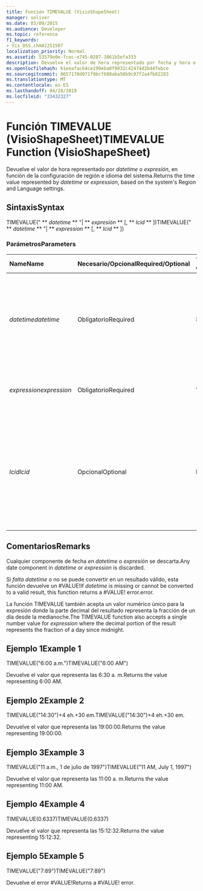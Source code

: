 ```yaml
---
title: Función TIMEVALUE (VisioShapeSheet)
manager: soliver
ms.date: 03/09/2015
ms.audience: Developer
ms.topic: reference
f1_keywords:
- Vis_DSS.chm82251507
localization_priority: Normal
ms.assetid: 53579e0e-fcec-e745-0207-3861b5efa333
description: Devuelve el valor de hora representado por fecha y hora o expresión, en función de la configuración de región e idioma del sistema.
ms.openlocfilehash: 61eeafac64ce199eba0f9032c42474d2b44febce
ms.sourcegitcommit: 8657170d071f9bcf680aba50b9c07f2a4fb82283
ms.translationtype: MT
ms.contentlocale: es-ES
ms.lasthandoff: 04/28/2019
ms.locfileid: "33432327"
---
```

# <a name="timevalue-function-visioshapesheet"></a><span data-ttu-id="6a501-103">Función TIMEVALUE (VisioShapeSheet)</span><span class="sxs-lookup"><span data-stu-id="6a501-103">TIMEVALUE Function (VisioShapeSheet)</span></span>

<span data-ttu-id="6a501-104">Devuelve el valor de hora representado por  _datetime_ o  _expresión_, en función de la configuración de región e idioma del sistema.</span><span class="sxs-lookup"><span data-stu-id="6a501-104">Returns the time value represented by  _datetime_ or  _expression_, based on the system's Region and Language settings.</span></span>
  
## <a name="syntax"></a><span data-ttu-id="6a501-105">Sintaxis</span><span class="sxs-lookup"><span data-stu-id="6a501-105">Syntax</span></span>

<span data-ttu-id="6a501-106">TIMEVALUE(" \*\* *datetime* \*\* "| \*\* *expresión* \*\* [, \*\* *lcid* \*\* ])</span><span class="sxs-lookup"><span data-stu-id="6a501-106">TIMEVALUE(" \*\* *datetime* \*\* "| \*\* *expression* \*\* [, \*\* *lcid* \*\* ])</span></span> 
  
### <a name="parameters"></a><span data-ttu-id="6a501-107">Parámetros</span><span class="sxs-lookup"><span data-stu-id="6a501-107">Parameters</span></span>

|<span data-ttu-id="6a501-108">**Name**</span><span class="sxs-lookup"><span data-stu-id="6a501-108">**Name**</span></span>|<span data-ttu-id="6a501-109">**Necesario/Opcional**</span><span class="sxs-lookup"><span data-stu-id="6a501-109">**Required/Optional**</span></span>|<span data-ttu-id="6a501-110">**Tipo de datos**</span><span class="sxs-lookup"><span data-stu-id="6a501-110">**Data Type**</span></span>|<span data-ttu-id="6a501-111">**Descripción**</span><span class="sxs-lookup"><span data-stu-id="6a501-111">**Description**</span></span>|
|:-----|:-----|:-----|:-----|
| <span data-ttu-id="6a501-112">_datetime_</span><span class="sxs-lookup"><span data-stu-id="6a501-112">_datetime_</span></span> <br/> |<span data-ttu-id="6a501-113">Obligatorio</span><span class="sxs-lookup"><span data-stu-id="6a501-113">Required</span></span>  <br/> |<span data-ttu-id="6a501-114">**String**</span><span class="sxs-lookup"><span data-stu-id="6a501-114">**String**</span></span> <br/> | <span data-ttu-id="6a501-115">Cualquier cadena que se pueda reconocer como una fecha y una hora, o una referencia a una celda que contenga una fecha y una hora.</span><span class="sxs-lookup"><span data-stu-id="6a501-115">Any string commonly recognized as a date and time or a reference to a cell containing a date and time.</span></span>  <br/> |
| <span data-ttu-id="6a501-116">_expression_</span><span class="sxs-lookup"><span data-stu-id="6a501-116">_expression_</span></span> <br/> |<span data-ttu-id="6a501-117">Obligatorio</span><span class="sxs-lookup"><span data-stu-id="6a501-117">Required</span></span>  <br/> |<span data-ttu-id="6a501-118">**Varía**</span><span class="sxs-lookup"><span data-stu-id="6a501-118">**Varies**</span></span> <br/> | <span data-ttu-id="6a501-119">Cualquier expresión que produzca como resultado una fecha y una hora.</span><span class="sxs-lookup"><span data-stu-id="6a501-119">Any expression that yields a date and time.</span></span>  <br/> |
| <span data-ttu-id="6a501-120">_lcid_</span><span class="sxs-lookup"><span data-stu-id="6a501-120">_lcid_</span></span> <br/> |<span data-ttu-id="6a501-121">Opcional</span><span class="sxs-lookup"><span data-stu-id="6a501-121">Optional</span></span>  <br/> |<span data-ttu-id="6a501-122">**Number**</span><span class="sxs-lookup"><span data-stu-id="6a501-122">**Number**</span></span> <br/> |<span data-ttu-id="6a501-p101">Identificador regional que se usa para evaluar información de fecha y hora que no sea local. El identificador regional es un número que se describe en los archivos de encabezado del sistema.</span><span class="sxs-lookup"><span data-stu-id="6a501-p101">The locale identifier to be used in evaluating a nonlocal datetime. The locale identifier is a number described in the system header files.</span></span>  <br/> |
   
## <a name="remarks"></a><span data-ttu-id="6a501-125">Comentarios</span><span class="sxs-lookup"><span data-stu-id="6a501-125">Remarks</span></span>

<span data-ttu-id="6a501-126">Cualquier componente de fecha  _en datetime_ o  _expresión_ se descarta.</span><span class="sxs-lookup"><span data-stu-id="6a501-126">Any date component in  _datetime_ or  _expression_ is discarded.</span></span> 
  
<span data-ttu-id="6a501-127">Si  _falta datetime_ o no se puede convertir en un resultado válido, esta función devuelve un #VALUE!</span><span class="sxs-lookup"><span data-stu-id="6a501-127">If  _datetime_ is missing or cannot be converted to a valid result, this function returns a #VALUE!</span></span> <span data-ttu-id="6a501-128">error.</span><span class="sxs-lookup"><span data-stu-id="6a501-128">error.</span></span> 
  
<span data-ttu-id="6a501-129">La función TIMEVALUE también acepta un  valor numérico único para la expresión donde la parte decimal del resultado representa la fracción de un día desde la medianoche.</span><span class="sxs-lookup"><span data-stu-id="6a501-129">The TIMEVALUE function also accepts a single number value for  _expression_ where the decimal portion of the result represents the fraction of a day since midnight.</span></span> 
  
## <a name="example-1"></a><span data-ttu-id="6a501-130">Ejemplo 1</span><span class="sxs-lookup"><span data-stu-id="6a501-130">Example 1</span></span>

<span data-ttu-id="6a501-131">TIMEVALUE("6:00 a.m.")</span><span class="sxs-lookup"><span data-stu-id="6a501-131">TIMEVALUE("6:00 AM")</span></span>
  
<span data-ttu-id="6a501-132">Devuelve el valor que representa las 6:30 a. m.</span><span class="sxs-lookup"><span data-stu-id="6a501-132">Returns the value representing 6:00 AM.</span></span>
  
## <a name="example-2"></a><span data-ttu-id="6a501-133">Ejemplo 2</span><span class="sxs-lookup"><span data-stu-id="6a501-133">Example 2</span></span>

<span data-ttu-id="6a501-134">TIMEVALUE("14:30")+4 eh.+30 em.</span><span class="sxs-lookup"><span data-stu-id="6a501-134">TIMEVALUE("14:30")+4 eh.+30 em.</span></span>
  
<span data-ttu-id="6a501-135">Devuelve el valor que representa las 19:00:00.</span><span class="sxs-lookup"><span data-stu-id="6a501-135">Returns the value representing 19:00:00.</span></span>
  
## <a name="example-3"></a><span data-ttu-id="6a501-136">Ejemplo 3</span><span class="sxs-lookup"><span data-stu-id="6a501-136">Example 3</span></span>

<span data-ttu-id="6a501-137">TIMEVALUE("11 a.m., 1 de julio de 1997")</span><span class="sxs-lookup"><span data-stu-id="6a501-137">TIMEVALUE("11 AM, July 1, 1997")</span></span>
  
<span data-ttu-id="6a501-138">Devuelve el valor que representa las 11:00 a. m.</span><span class="sxs-lookup"><span data-stu-id="6a501-138">Returns the value representing 11:00 AM.</span></span>
  
## <a name="example-4"></a><span data-ttu-id="6a501-139">Ejemplo 4</span><span class="sxs-lookup"><span data-stu-id="6a501-139">Example 4</span></span>

<span data-ttu-id="6a501-140">TIMEVALUE(0.6337)</span><span class="sxs-lookup"><span data-stu-id="6a501-140">TIMEVALUE(0.6337)</span></span>
  
<span data-ttu-id="6a501-141">Devuelve el valor que representa las 15:12:32.</span><span class="sxs-lookup"><span data-stu-id="6a501-141">Returns the value representing 15:12:32.</span></span>
  
## <a name="example-5"></a><span data-ttu-id="6a501-142">Ejemplo 5</span><span class="sxs-lookup"><span data-stu-id="6a501-142">Example 5</span></span>

<span data-ttu-id="6a501-143">TIMEVALUE("7:89")</span><span class="sxs-lookup"><span data-stu-id="6a501-143">TIMEVALUE("7:89")</span></span>
  
<span data-ttu-id="6a501-p103">Devuelve el error #VALUE!</span><span class="sxs-lookup"><span data-stu-id="6a501-p103">Returns a #VALUE! error.</span></span>
  

